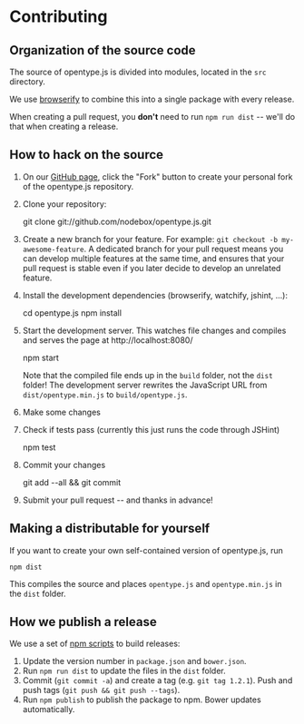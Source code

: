 # Contributing

## Organization of the source code

The source of opentype.js is divided into modules, located in the `src` directory.

We use [browserify](http://browserify.org/) to combine this into a single package with every release.

When creating a pull request, you **don't** need to run `npm run dist` -- we'll do that when creating a release.

## How to hack on the source

1. On our [GitHub page](https://github.com/nodebox/opentype.js), click the "Fork" button to create your personal fork
   of the opentype.js repository.

2. Clone your repository:

    git clone git://github.com/nodebox/opentype.js.git

3. Create a new branch for your feature. For example: `git checkout -b my-awesome-feature`.
    A dedicated branch for your pull request means you can develop multiple features at the same time, and ensures
    that your pull request is stable even if you later decide to develop an unrelated feature.

4. Install the development dependencies (browserify, watchify, jshint, ...):

    cd opentype.js
    npm install

5. Start the development server. This watches file changes and compiles and serves the page at http://localhost:8080/

    npm start

   Note that the compiled file ends up in the `build` folder, not the `dist` folder! The development server
   rewrites the JavaScript URL from `dist/opentype.min.js` to `build/opentype.js`.
    
6. Make some changes

7. Check if tests pass (currently this just runs the code through JSHint)

    npm test
    
8. Commit your changes

    git add --all && git commit

9. Submit your pull request -- and thanks in advance!

## Making a distributable for yourself

If you want to create your own self-contained version of opentype.js, run

    npm dist

This compiles the source  and places `opentype.js` and `opentype.min.js` in the `dist` folder.

## How we publish a release

We use a set of [npm scripts](https://www.npmjs.org/doc/misc/npm-scripts.html) to build releases:

1. Update the version number in `package.json` and `bower.json`.
2. Run `npm run dist` to update the files in the `dist` folder.
3. Commit (`git commit -a`) and create a tag (e.g. `git tag 1.2.1`). Push and push tags (`git push && git push --tags`).
4. Run `npm publish` to publish the package to npm. Bower updates automatically.


